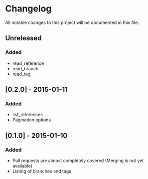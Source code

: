 # Changelog
All notable changes to this project will be documented in this file.

## Unreleased
### Added
- read_reference
- read_branch
- read_tag

## [0.2.0] - 2015-01-11
### Added
- list_references
- Pagination options

## [0.1.0] - 2015-01-10
### Added
- Pull requests are almost completely covered (Merging is not yet available)
- Listing of branches and tags
